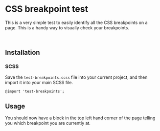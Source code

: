 # CSS breakpoint test

This is a very simple test to easily identify all the CSS breakpoints on a page. This is a handy way to visually check your breakpoints.

&nbsp;

## Installation

### SCSS

Save the `test-breakpoints.scss` file into your current project, and then import it into your main SCSS file.

    @import 'test-breakpoints';



## Usage

You should now have a block in the top left hand corner of the page telling you which breakpoint you are currently at.